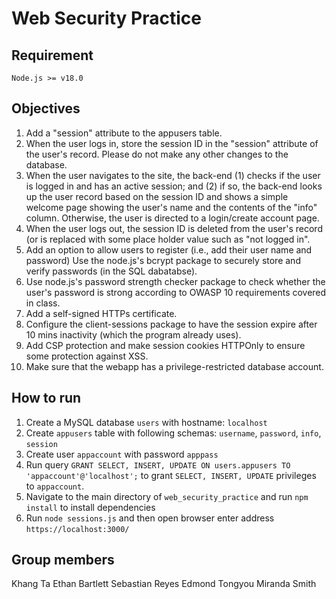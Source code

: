 # Web Security Practice
## Requirement
`Node.js >= v18.0`

## Objectives

1. Add a "session" attribute to the appusers table.
2. When the user logs in, store the session ID in the "session" attribute of the user's record.  Please do not make any other changes to the database.
3. When the user navigates to the site, the back-end (1) checks if the user is logged in and has an active session; and (2) if so, the back-end looks up the user record based on the session ID and shows a simple welcome page showing the user's name and the contents of the "info" column.   Otherwise, the user is directed to a login/create account page.
4. When the user logs out, the session ID is deleted from the user's record (or is replaced with some place holder value such as "not logged in".
5. Add an option to allow users to register (i.e., add their user name and password)
Use the node.js's bcrypt package to securely store and verify passwords (in the SQL dabatabse). 
6. Use node.js's password strength checker package to check whether the user's password is strong according to OWASP 10 requirements covered in class.
7. Add a self-signed HTTPs certificate.
8. Configure the client-sessions package to have the session expire after 10 mins inactivity (which the program already uses).
9. Add CSP protection and make session cookies HTTPOnly to ensure some protection against XSS.
10. Make sure that the webapp has a privilege-restricted database account.

## How to run
1. Create a MySQL database `users` with hostname: `localhost`
2. Create `appusers` table with following schemas: `username`, `password`, `info`, `session`
3. Create user `appaccount` with password `apppass`
4. Run query `GRANT SELECT, INSERT, UPDATE ON users.appusers TO 'appaccount'@'localhost';`
to grant `SELECT, INSERT, UPDATE` privileges to `appaccount`.
5. Navigate to the main directory of `web_security_practice` and run `npm install` to install dependencies
6. Run `node sessions.js` and then open browser enter address `https://localhost:3000/`

## Group members
Khang Ta
Ethan Bartlett
Sebastian Reyes
Edmond Tongyou
Miranda Smith
